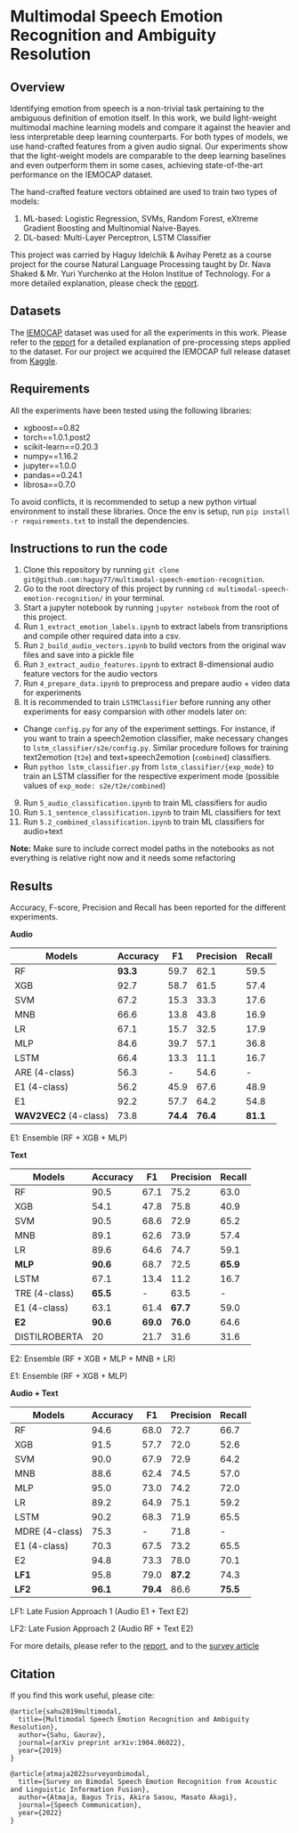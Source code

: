 # Multimodal Speech Emotion Recognition and Ambiguity Resolution

## Overview
Identifying emotion from speech is a non-trivial task pertaining to the ambiguous definition of emotion itself. In this work, we build light-weight multimodal machine learning models and compare it against the heavier and less interpretable deep learning counterparts. For both types of models, we use hand-crafted features from a given audio signal. Our experiments show that the light-weight models are comparable to the deep learning baselines and even outperform them in some cases, achieving state-of-the-art performance on the IEMOCAP dataset.

The hand-crafted feature vectors obtained are used to train two types of models:

1. ML-based: Logistic Regression, SVMs, Random Forest, eXtreme Gradient Boosting and Multinomial Naive-Bayes.
2. DL-based: Multi-Layer Perceptron, LSTM Classifier

This project was carried by Haguy Idelchik & Avihay Peretz as a course project for the course Natural Language Processing taught by Dr. Nava Shaked & Mr. Yuri Yurchenko at the Holon Institue of Technology. For a more detailed explanation, please check the [report](https://arxiv.org/abs/1904.06022).

## Datasets
The [IEMOCAP](https://link.springer.com/content/pdf/10.1007%2Fs10579-008-9076-6.pdf) dataset was used for all the experiments in this work. Please refer to the [report](https://arxiv.org/abs/1904.06022) for a detailed explanation of pre-processing steps applied to the dataset.
For our project we acquired the IEMOCAP full release dataset from [Kaggle](https://www.kaggle.com/datasets/dejolilandry/iemocapfullrelease).

## Requirements
All the experiments have been tested using the following libraries:
- xgboost==0.82
- torch==1.0.1.post2
- scikit-learn==0.20.3
- numpy==1.16.2
- jupyter==1.0.0
- pandas==0.24.1
- librosa==0.7.0

To avoid conflicts, it is recommended to setup a new python virtual environment to install these libraries. Once the env is setup, run `pip install -r requirements.txt` to install the dependencies.

## Instructions to run the code
1. Clone this repository by running `git clone git@github.com:haguy77/multimodal-speech-emotion-recognition`.
2. Go to the root directory of this project by running `cd multimodal-speech-emotion-recognition/` in your terminal.
3. Start a jupyter notebook by running `jupyter notebook` from the root of this project.
4. Run `1_extract_emotion_labels.ipynb` to extract labels from transriptions and compile other required data into a csv.
5. Run `2_build_audio_vectors.ipynb` to build vectors from the original wav files and save into a pickle file
6. Run `3_extract_audio_features.ipynb` to extract 8-dimensional audio feature vectors for the audio vectors
7. Run `4_prepare_data.ipynb` to preprocess and prepare audio + video data for experiments
8. It is recommended to train `LSTMClassifier` before running any other experiments for easy comparsion with other models later on:
  - Change `config.py` for any of the experiment settings. For instance, if you want to train a speech2emotion classifier, make necessary changes to `lstm_classifier/s2e/config.py`. Similar procedure follows for training text2emotion (`t2e`) and text+speech2emotion (`combined`) classifiers.
  - Run `python lstm_classifier.py` from `lstm_classifier/{exp_mode}` to train an LSTM classifier for the respective experiment mode (possible values of `exp_mode: s2e/t2e/combined`)
9. Run `5_audio_classification.ipynb` to train ML classifiers for audio
10. Run `5.1_sentence_classification.ipynb` to train ML classifiers for text
11. Run `5.2_combined_classification.ipynb` to train ML classifiers for audio+text

**Note:** Make sure to include correct model paths in the notebooks as not everything is relative right now and it needs some refactoring

## Results
Accuracy, F-score, Precision and Recall has been reported for the different experiments.

**Audio**

Models | Accuracy | F1 | Precision | Recall
---|---|---|---|---
RF | **93.3** | 59.7 | 62.1 | 59.5
XGB | 92.7 | 58.7 | 61.5 | 57.4
SVM | 67.2 | 15.3 | 33.3 | 17.6
MNB | 66.6 | 13.8 | 43.8 | 16.9
LR | 67.1 | 15.7 | 32.5 | 17.9
MLP | 84.6 | 39.7 | 57.1 | 36.8
LSTM | 66.4 | 13.3 | 11.1 | 16.7
ARE (4-class) | 56.3 | - | 54.6 | -
E1 (4-class) | 56.2 | 45.9 | 67.6 | 48.9
E1 | 92.2 | 57.7 | 64.2 | 54.8
**WAV2VEC2** (4-class) | 73.8 | **74.4** | **76.4** | **81.1**

E1: Ensemble (RF + XGB + MLP)

**Text**

Models | Accuracy | F1 | Precision | Recall
---|---|---|---|---
RF | 90.5 | 67.1 | 75.2 | 63.0
XGB | 54.1 | 47.8 | 75.8 | 40.9
SVM | 90.5 | 68.6 | 72.9 | 65.2
MNB | 89.1 | 62.6 | 73.9 | 57.4
LR | 89.6 | 64.6 | 74.7 | 59.1
**MLP** | **90.6** | 68.7 | 72.5 | **65.9**
LSTM | 67.1 | 13.4 | 11.2 | 16.7
TRE (4-class) | **65.5** | - | 63.5 | -
E1 (4-class) | 63.1 | 61.4 | **67.7** | 59.0
**E2** | **90.6** | **69.0** | **76.0** | 64.6
DISTILROBERTA | 20 | 21.7 | 31.6 | 31.6

E2: Ensemble (RF + XGB + MLP + MNB + LR)

E1: Ensemble (RF + XGB + MLP)

**Audio + Text**

Models | Accuracy | F1 | Precision | Recall
---|---|---|---|---
RF | 94.6 | 68.0 | 72.7 | 66.7
XGB | 91.5 | 57.7 | 72.0 | 52.6
SVM | 90.0 | 67.9 | 72.9 | 64.2
MNB | 88.6 | 62.4 | 74.5 | 57.0
MLP | 95.0 | 73.0 | 74.2 | 72.0
LR | 89.2 | 64.9 | 75.1 | 59.2
LSTM | 90.2 | 68.3 | 71.9 | 65.5
MDRE (4-class) | 75.3 | - | 71.8 | -
E1 (4-class) | 70.3 | 67.5 | 73.2 | 65.5
E2 | 94.8 | 73.3 | 78.0 | 70.1
**LF1** | 95.8 | 79.0 | **87.2** | 74.3
**LF2** | **96.1** | **79.4** | 86.6 | **75.5**

LF1: Late Fusion Approach 1 (Audio E1 + Text E2)

LF2: Late Fusion Approach 2 (Audio RF + Text E2)

For more details, please refer to the [report](https://arxiv.org/abs/1904.06022), and to the [survey article](https://www.sciencedirect.com/science/article/pii/S0167639322000413/pdfft?md5=fe042a81eb4b13f10d5f48f13b03209b&pid=1-s2.0-S0167639322000413-main.pdf)

## Citation
If you find this work useful, please cite:

```
@article{sahu2019multimodal,
  title={Multimodal Speech Emotion Recognition and Ambiguity Resolution},
  author={Sahu, Gaurav},
  journal={arXiv preprint arXiv:1904.06022},
  year={2019}
}
```

```
@article{atmaja2022surveyonbimodal,
  title={Survey on Bimodal Speech Emotion Recognition from Acoustic and Linguistic Information Fusion},
  author={Atmaja, Bagus Tris, Akira Sasou, Masato Akagi},
  journal={Speech Communication},
  year={2022}
}
```
